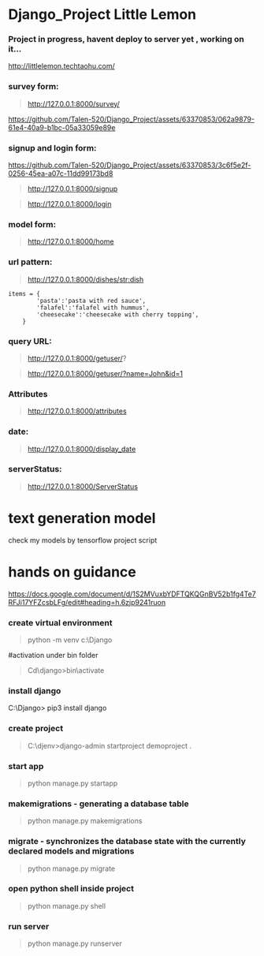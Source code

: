 # Django_Project Little Lemon

### Project in progress, havent deploy to server yet , working on it...

http://littlelemon.techtaohu.com/

### survey form:

> http://127.0.0.1:8000/survey/



https://github.com/Talen-520/Django_Project/assets/63370853/062a9879-61e4-40a9-b1bc-05a33059e89e

### signup and login form:

https://github.com/Talen-520/Django_Project/assets/63370853/3c6f5e2f-0256-45ea-a07c-11dd99173bd8

> http://127.0.0.1:8000/signup

> http://127.0.0.1:8000/login

### model form:

> http://127.0.0.1:8000/home

### url pattern:

>http://127.0.0.1:8000/dishes/<str:dish>
```
items = {
        'pasta':'pasta with red sauce',
        'falafel':'falafel with hummus',
        'cheesecake':'cheesecake with cherry topping',
    }
```
### query URL:

> http://127.0.0.1:8000/getuser/?

> http://127.0.0.1:8000/getuser/?name=John&id=1

### Attributes 

> http://127.0.0.1:8000/attributes

### date:

> http://127.0.0.1:8000/display_date

### serverStatus:

> http://127.0.0.1:8000/ServerStatus

# text generation model 

check my models by  tensorflow project script 

> 


# hands on guidance 

https://docs.google.com/document/d/1S2MVuxbYDFTQKQGnBV52b1fg4Te7RFJi17YFZcsbLFg/edit#heading=h.6zjp9241ruon

### create virtual environment 

> python -m venv c:\Django 

#activation under bin folder

> Cd\django>bin\activate 

### install django

C:\Django> pip3 install django

### create project 

> C:\djenv>django-admin startproject demoproject .

### start app

>python manage.py startapp <name of app>


### makemigrations - generating a database table

> python manage.py makemigrations

### migrate - synchronizes the database state with the currently declared models and migrations

> python manage.py migrate

### open python shell inside project 

>python manage.py shell

### run server

> python manage.py runserver
